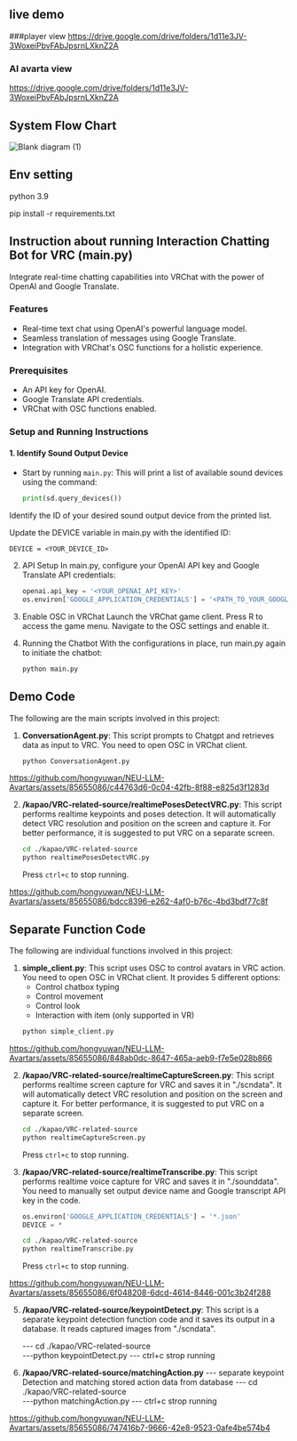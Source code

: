 ## live demo
###player view
https://drive.google.com/drive/folders/1d11e3JV-3WoxeiPbvFAbJpsrnLXknZ2A

### AI avarta view
https://drive.google.com/drive/folders/1d11e3JV-3WoxeiPbvFAbJpsrnLXknZ2A



## System Flow Chart

![Blank diagram (1)](https://github.com/hongyuwan/NEU-LLM-Avartars/assets/85655086/f37b8549-08d8-4c11-a631-132a3c34651f)


## Env setting
python 3.9

pip install -r requirements.txt


## Instruction about running Interaction Chatting Bot for VRC (main.py)

Integrate real-time chatting capabilities into VRChat with the power of OpenAI and Google Translate.

### Features
- Real-time text chat using OpenAI's powerful language model.
- Seamless translation of messages using Google Translate.
- Integration with VRChat's OSC functions for a holistic experience.

### Prerequisites

- An API key for OpenAI.
- Google Translate API credentials.
- VRChat with OSC functions enabled.

### Setup and Running Instructions

#### 1. Identify Sound Output Device

- Start by running `main.py`:
This will print a list of available sound devices using the command:

    ```python
    print(sd.query_devices())
Identify the ID of your desired sound output device from the printed list.

Update the DEVICE variable in main.py with the identified ID:


    DEVICE = <YOUR_DEVICE_ID>
    
2. API Setup
In main.py, configure your OpenAI API key and Google Translate API credentials:

    ```python
    openai.api_key = '<YOUR_OPENAI_API_KEY>'
    os.environ['GOOGLE_APPLICATION_CREDENTIALS'] = '<PATH_TO_YOUR_GOOGLE_TRANSLATE_CREDENTIALS>'
3. Enable OSC in VRChat
Launch the VRChat game client.
Press R to access the game menu.
Navigate to the OSC settings and enable it.
4. Running the Chatbot
With the configurations in place, run main.py again to initiate the chatbot:
    ```bash
    python main.py

## Demo Code

The following are the main scripts involved in this project:

1. **ConversationAgent.py**: This script prompts to Chatgpt and retrieves data as input to VRC. You need to open OSC in VRChat client.
    ```bash
    python ConversationAgent.py
    ```


https://github.com/hongyuwan/NEU-LLM-Avartars/assets/85655086/c44763d6-0c04-42fb-8f88-e825d3f1283d


2. **/kapao/VRC-related-source/realtimePosesDetectVRC.py**: This script performs realtime keypoints and poses detection. It will automatically detect VRC resolution and position on the screen and capture it. For better performance, it is suggested to put VRC on a separate screen.
    ```bash
    cd ./kapao/VRC-related-source  
    python realtimePosesDetectVRC.py
    ```
    Press `ctrl+c` to stop running.


https://github.com/hongyuwan/NEU-LLM-Avartars/assets/85655086/bdcc8396-e262-4af0-b76c-4bd3bdf77c8f



## Separate Function Code

The following are individual functions involved in this project:

1. **simple_client.py**: This script uses OSC to control avatars in VRC action. You need to open OSC in VRChat client. It provides 5 different options:
    * Control chatbox typing
    * Control movement
    * Control look
    * Interaction with item (only supported in VR)
    ```bash
    python simple_client.py


https://github.com/hongyuwan/NEU-LLM-Avartars/assets/85655086/848ab0dc-8647-465a-aeb9-f7e5e028b866



2. **/kapao/VRC-related-source/realtimeCaptureScreen.py**: This script performs realtime screen capture for VRC and saves it in "./scndata". It will automatically detect VRC resolution and position on the screen and capture it. For better performance, it is suggested to put VRC on a separate screen.
    ```bash
    cd ./kapao/VRC-related-source  
    python realtimeCaptureScreen.py
    ```
    Press `ctrl+c` to stop running.

3. **/kapao/VRC-related-source/realtimeTranscribe.py**: This script performs realtime voice capture for VRC and saves it in "./sounddata". You need to manually set output device name and Google transcript API key in the code.
    ```python
    os.environ['GOOGLE_APPLICATION_CREDENTIALS'] = '*.json'
    DEVICE = *
    ```
    ```bash
    cd ./kapao/VRC-related-source  
    python realtimeTranscribe.py
    ```
    Press `ctrl+c` to stop running.
   

https://github.com/hongyuwan/NEU-LLM-Avartars/assets/85655086/6f048208-6dcd-4614-8446-001c3b24f288



5. **/kapao/VRC-related-source/keypointDetect.py**: This script is a separate keypoint detection function code and it saves its output in a database. It reads captured images from "./scndata".

   --- cd ./kapao/VRC-related-source  
   ---python keypointDetect.py
   --- ctrl+c strop running
6. **/kapao/VRC-related-source/matchingAction.py** --- separate keypoint Detection and matching stored action data from database
   --- cd ./kapao/VRC-related-source  
   ---python matchingAction.py
   --- ctrl+c strop running
   


https://github.com/hongyuwan/NEU-LLM-Avartars/assets/85655086/747416b7-9666-42e8-9523-0afe4be574b4

